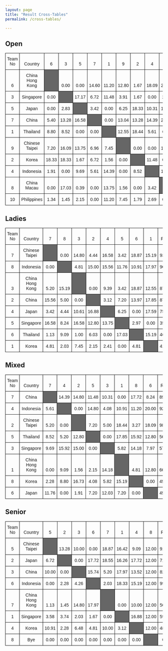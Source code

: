 ```yaml
---
layout: page
title: "Result Cross-Tables"
permalink: /cross-tables/

---
```


## Open
<style type="text/css">
.tg  {border-collapse:collapse;border-spacing:0;}
.tg td{border-color:black;border-style:solid;border-width:1px;font-family:Arial, sans-serif;font-size:14px;
  overflow:hidden;padding:10px 5px;word-break:normal;}
.tg th{border-color:black;border-style:solid;border-width:1px;font-family:Arial, sans-serif;font-size:14px;
  font-weight:normal;overflow:hidden;padding:10px 5px;word-break:normal;}
.tg .tg-2b7s{text-align:right;vertical-align:bottom}
.tg .tg-f9n4{background-color:#666;text-align:left;vertical-align:bottom}
.tg .tg-4bam{background-color:#FFF;text-align:center;vertical-align:bottom}
.tg .tg-8d8j{text-align:center;vertical-align:bottom}
</style>
<table class="tg">
<thead>
  <tr>
    <th class="tg-8d8j"><span style="font-weight:normal">Team No</span></th>
    <th class="tg-8d8j"><span style="font-weight:normal">Country</span></th>
    <th class="tg-8d8j"><span style="font-weight:normal">6</span></th>
    <th class="tg-8d8j"><span style="font-weight:normal">3</span></th>
    <th class="tg-8d8j"><span style="font-weight:normal">5</span></th>
    <th class="tg-8d8j"><span style="font-weight:normal">7</span></th>
    <th class="tg-8d8j"><span style="font-weight:normal">1</span></th>
    <th class="tg-8d8j"><span style="font-weight:normal">9</span></th>
    <th class="tg-8d8j"><span style="font-weight:normal">2</span></th>
    <th class="tg-8d8j"><span style="font-weight:normal">4</span></th>
    <th class="tg-8d8j"><span style="font-weight:normal">8</span></th>
    <th class="tg-8d8j"><span style="font-weight:normal">10</span></th>
    <th class="tg-8d8j"><span style="font-weight:normal">RR1</span></th>
    <th class="tg-8d8j"><span style="font-weight:normal">Total</span></th>
  </tr>
</thead>
<tbody>
  <tr>
    <td class="tg-8d8j"><span style="font-weight:normal">6</span></td>
    <td class="tg-8d8j"><span style="font-weight:normal">China Hong Kong</span></td>
    <td class="tg-f9n4"></td>
    <td class="tg-8d8j"><span style="font-weight:normal">0.00</span></td>
    <td class="tg-8d8j"><span style="font-weight:normal">0.00</span></td>
    <td class="tg-8d8j"><span style="font-weight:normal">14.60</span></td>
    <td class="tg-8d8j"><span style="font-weight:normal">11.20</span></td>
    <td class="tg-8d8j"><span style="font-weight:normal">12.80</span></td>
    <td class="tg-8d8j"><span style="font-weight:normal">1.67</span></td>
    <td class="tg-8d8j"><span style="font-weight:normal">18.09</span></td>
    <td class="tg-8d8j"><span style="font-weight:normal">20.00</span></td>
    <td class="tg-8d8j"><span style="font-weight:normal">18.66</span></td>
    <td class="tg-2b7s"><span style="font-weight:normal">138.18</span></td>
    <td class="tg-8d8j"><span style="font-weight:normal">235.20</span></td>
  </tr>
  <tr>
    <td class="tg-8d8j"><span style="font-weight:normal">3</span></td>
    <td class="tg-8d8j"><span style="font-weight:normal">Singapore</span></td>
    <td class="tg-8d8j"><span style="font-weight:normal">0.00</span></td>
    <td class="tg-f9n4"></td>
    <td class="tg-8d8j"><span style="font-weight:normal">17.17</span></td>
    <td class="tg-8d8j"><span style="font-weight:normal">6.72</span></td>
    <td class="tg-8d8j"><span style="font-weight:normal">11.48</span></td>
    <td class="tg-8d8j"><span style="font-weight:normal">3.91</span></td>
    <td class="tg-8d8j"><span style="font-weight:normal">1.67</span></td>
    <td class="tg-8d8j"><span style="font-weight:normal">0.00</span></td>
    <td class="tg-8d8j"><span style="font-weight:normal">2.97</span></td>
    <td class="tg-8d8j"><span style="font-weight:normal">18.55</span></td>
    <td class="tg-2b7s"><span style="font-weight:normal">124.70</span></td>
    <td class="tg-8d8j"><span style="font-weight:normal">187.17</span></td>
  </tr>
  <tr>
    <td class="tg-8d8j"><span style="font-weight:normal">5</span></td>
    <td class="tg-8d8j"><span style="font-weight:normal">Japan</span></td>
    <td class="tg-8d8j"><span style="font-weight:normal">0.00</span></td>
    <td class="tg-8d8j"><span style="font-weight:normal">2.83</span></td>
    <td class="tg-f9n4"></td>
    <td class="tg-8d8j"><span style="font-weight:normal">3.42</span></td>
    <td class="tg-8d8j"><span style="font-weight:normal">0.00</span></td>
    <td class="tg-8d8j"><span style="font-weight:normal">6.25</span></td>
    <td class="tg-8d8j"><span style="font-weight:normal">18.33</span></td>
    <td class="tg-8d8j"><span style="font-weight:normal">10.31</span></td>
    <td class="tg-8d8j"><span style="font-weight:normal">19.61</span></td>
    <td class="tg-8d8j"><span style="font-weight:normal">17.85</span></td>
    <td class="tg-2b7s"><span style="font-weight:normal">105.95</span></td>
    <td class="tg-8d8j"><span style="font-weight:normal">184.55</span></td>
  </tr>
  <tr>
    <td class="tg-8d8j"><span style="font-weight:normal">7</span></td>
    <td class="tg-8d8j"><span style="font-weight:normal">China</span></td>
    <td class="tg-8d8j"><span style="font-weight:normal">5.40</span></td>
    <td class="tg-8d8j"><span style="font-weight:normal">13.28</span></td>
    <td class="tg-8d8j"><span style="font-weight:normal">16.58</span></td>
    <td class="tg-f9n4"></td>
    <td class="tg-8d8j"><span style="font-weight:normal">0.00</span></td>
    <td class="tg-8d8j"><span style="font-weight:normal">13.04</span></td>
    <td class="tg-8d8j"><span style="font-weight:normal">13.28</span></td>
    <td class="tg-8d8j"><span style="font-weight:normal">14.39</span></td>
    <td class="tg-8d8j"><span style="font-weight:normal">20.00</span></td>
    <td class="tg-8d8j"><span style="font-weight:normal">0.00</span></td>
    <td class="tg-2b7s"><span style="font-weight:normal">87.20</span></td>
    <td class="tg-8d8j"><span style="font-weight:normal">183.17</span></td>
  </tr>
  <tr>
    <td class="tg-8d8j"><span style="font-weight:normal">1</span></td>
    <td class="tg-8d8j"><span style="font-weight:normal">Thailand</span></td>
    <td class="tg-8d8j"><span style="font-weight:normal">8.80</span></td>
    <td class="tg-8d8j"><span style="font-weight:normal">8.52</span></td>
    <td class="tg-8d8j"><span style="font-weight:normal">0.00</span></td>
    <td class="tg-8d8j"><span style="font-weight:normal">0.00</span></td>
    <td class="tg-f9n4"></td>
    <td class="tg-8d8j"><span style="font-weight:normal">12.55</span></td>
    <td class="tg-8d8j"><span style="font-weight:normal">18.44</span></td>
    <td class="tg-8d8j"><span style="font-weight:normal">5.61</span></td>
    <td class="tg-8d8j"><span style="font-weight:normal">6.25</span></td>
    <td class="tg-8d8j"><span style="font-weight:normal">8.80</span></td>
    <td class="tg-2b7s"><span style="font-weight:normal">98.58</span></td>
    <td class="tg-8d8j"><span style="font-weight:normal">167.55</span></td>
  </tr>
  <tr>
    <td class="tg-8d8j"><span style="font-weight:normal">9</span></td>
    <td class="tg-8d8j"><span style="font-weight:normal">Chinese Taipei</span></td>
    <td class="tg-8d8j"><span style="font-weight:normal">7.20</span></td>
    <td class="tg-8d8j"><span style="font-weight:normal">16.09</span></td>
    <td class="tg-8d8j"><span style="font-weight:normal">13.75</span></td>
    <td class="tg-8d8j"><span style="font-weight:normal">6.96</span></td>
    <td class="tg-8d8j"><span style="font-weight:normal">7.45</span></td>
    <td class="tg-f9n4"></td>
    <td class="tg-8d8j"><span style="font-weight:normal">0.00</span></td>
    <td class="tg-8d8j"><span style="font-weight:normal">0.00</span></td>
    <td class="tg-8d8j"><span style="font-weight:normal">18.44</span></td>
    <td class="tg-8d8j"><span style="font-weight:normal">12.55</span></td>
    <td class="tg-2b7s"><span style="font-weight:normal">78.17</span></td>
    <td class="tg-8d8j"><span style="font-weight:normal">160.61</span></td>
  </tr>
  <tr>
    <td class="tg-8d8j"><span style="font-weight:normal">2</span></td>
    <td class="tg-8d8j"><span style="font-weight:normal">Korea</span></td>
    <td class="tg-8d8j"><span style="font-weight:normal">18.33</span></td>
    <td class="tg-8d8j"><span style="font-weight:normal">18.33</span></td>
    <td class="tg-8d8j"><span style="font-weight:normal">1.67</span></td>
    <td class="tg-8d8j"><span style="font-weight:normal">6.72</span></td>
    <td class="tg-8d8j"><span style="font-weight:normal">1.56</span></td>
    <td class="tg-8d8j"><span style="font-weight:normal">0.00</span></td>
    <td class="tg-f9n4"></td>
    <td class="tg-8d8j"><span style="font-weight:normal">11.48</span></td>
    <td class="tg-8d8j"><span style="font-weight:normal">0.00</span></td>
    <td class="tg-8d8j"><span style="font-weight:normal">18.21</span></td>
    <td class="tg-2b7s"><span style="font-weight:normal">84.21</span></td>
    <td class="tg-8d8j"><span style="font-weight:normal">160.51</span></td>
  </tr>
  <tr>
    <td class="tg-8d8j"><span style="font-weight:normal">4</span></td>
    <td class="tg-8d8j"><span style="font-weight:normal">Indonesia</span></td>
    <td class="tg-8d8j"><span style="font-weight:normal">1.91</span></td>
    <td class="tg-8d8j"><span style="font-weight:normal">0.00</span></td>
    <td class="tg-8d8j"><span style="font-weight:normal">9.69</span></td>
    <td class="tg-8d8j"><span style="font-weight:normal">5.61</span></td>
    <td class="tg-8d8j"><span style="font-weight:normal">14.39</span></td>
    <td class="tg-8d8j"><span style="font-weight:normal">0.00</span></td>
    <td class="tg-8d8j"><span style="font-weight:normal">8.52</span></td>
    <td class="tg-f9n4"></td>
    <td class="tg-8d8j"><span style="font-weight:normal">16.58</span></td>
    <td class="tg-8d8j"><span style="font-weight:normal">17.31</span></td>
    <td class="tg-2b7s"><span style="font-weight:normal">82.09</span></td>
    <td class="tg-8d8j"><span style="font-weight:normal">156.10</span></td>
  </tr>
  <tr>
    <td class="tg-8d8j"><span style="font-weight:normal">8</span></td>
    <td class="tg-8d8j"><span style="font-weight:normal">China Macau</span></td>
    <td class="tg-8d8j"><span style="font-weight:normal">0.00</span></td>
    <td class="tg-8d8j"><span style="font-weight:normal">17.03</span></td>
    <td class="tg-8d8j"><span style="font-weight:normal">0.39</span></td>
    <td class="tg-8d8j"><span style="font-weight:normal">0.00</span></td>
    <td class="tg-8d8j"><span style="font-weight:normal">13.75</span></td>
    <td class="tg-8d8j"><span style="font-weight:normal">1.56</span></td>
    <td class="tg-8d8j"><span style="font-weight:normal">0.00</span></td>
    <td class="tg-8d8j"><span style="font-weight:normal">3.42</span></td>
    <td class="tg-f9n4"></td>
    <td class="tg-4bam"><span style="font-weight:normal;background-color:#FFF">0.00</span></td>
    <td class="tg-2b7s"><span style="font-weight:normal">52.77</span></td>
    <td class="tg-8d8j"><span style="font-weight:normal">88.92</span></td>
  </tr>
  <tr>
    <td class="tg-8d8j"><span style="font-weight:normal">10</span></td>
    <td class="tg-8d8j"><span style="font-weight:normal">Philippines</span></td>
    <td class="tg-8d8j"><span style="font-weight:normal">1.34</span></td>
    <td class="tg-8d8j"><span style="font-weight:normal">1.45</span></td>
    <td class="tg-8d8j"><span style="font-weight:normal">2.15</span></td>
    <td class="tg-8d8j"><span style="font-weight:normal">0.00</span></td>
    <td class="tg-8d8j"><span style="font-weight:normal">11.20</span></td>
    <td class="tg-8d8j"><span style="font-weight:normal">7.45</span></td>
    <td class="tg-8d8j"><span style="font-weight:normal">1.79</span></td>
    <td class="tg-8d8j"><span style="font-weight:normal">2.69</span></td>
    <td class="tg-4bam"><span style="font-weight:normal;background-color:#FFF">0.00</span></td>
    <td class="tg-f9n4"></td>
    <td class="tg-2b7s"><span style="font-weight:normal">48.15</span></td>
    <td class="tg-8d8j"><span style="font-weight:normal">76.22</span></td>
  </tr>
</tbody>
</table>

## Ladies

<style type="text/css">
.tg  {border-collapse:collapse;border-spacing:0;}
.tg td{border-color:black;border-style:solid;border-width:1px;font-family:Arial, sans-serif;font-size:14px;
  overflow:hidden;padding:10px 5px;word-break:normal;}
.tg th{border-color:black;border-style:solid;border-width:1px;font-family:Arial, sans-serif;font-size:14px;
  font-weight:normal;overflow:hidden;padding:10px 5px;word-break:normal;}
.tg .tg-2b7s{text-align:right;vertical-align:bottom}
.tg .tg-f9n4{background-color:#666;text-align:left;vertical-align:bottom}
.tg .tg-8d8j{text-align:center;vertical-align:bottom}
</style>
<table class="tg">
<thead>
  <tr>
    <th class="tg-8d8j"><span style="font-weight:normal">Team No</span></th>
    <th class="tg-8d8j"><span style="font-weight:normal">Country</span></th>
    <th class="tg-8d8j"><span style="font-weight:normal">7</span></th>
    <th class="tg-8d8j"><span style="font-weight:normal">8</span></th>
    <th class="tg-8d8j"><span style="font-weight:normal">3</span></th>
    <th class="tg-8d8j"><span style="font-weight:normal">2</span></th>
    <th class="tg-8d8j"><span style="font-weight:normal">4</span></th>
    <th class="tg-8d8j"><span style="font-weight:normal">5</span></th>
    <th class="tg-8d8j"><span style="font-weight:normal">6</span></th>
    <th class="tg-8d8j"><span style="font-weight:normal">1</span></th>
    <th class="tg-8d8j"><span style="font-weight:normal">RR1</span></th>
    <th class="tg-8d8j"><span style="font-weight:normal">Total</span></th>
  </tr>
</thead>
<tbody>
  <tr>
    <td class="tg-8d8j"><span style="font-weight:normal">7</span></td>
    <td class="tg-8d8j"><span style="font-weight:normal">Chinese Taipei</span></td>
    <td class="tg-f9n4"></td>
    <td class="tg-8d8j"><span style="font-weight:normal">0.00</span></td>
    <td class="tg-8d8j"><span style="font-weight:normal">14.80</span></td>
    <td class="tg-8d8j"><span style="font-weight:normal">4.44</span></td>
    <td class="tg-8d8j"><span style="font-weight:normal">16.58</span></td>
    <td class="tg-8d8j"><span style="font-weight:normal">3.42</span></td>
    <td class="tg-8d8j"><span style="font-weight:normal">18.87</span></td>
    <td class="tg-8d8j"><span style="font-weight:normal">15.19</span></td>
    <td class="tg-2b7s"><span style="font-weight:normal">93.61</span></td>
    <td class="tg-8d8j"><span style="font-weight:normal">166.91</span></td>
  </tr>
  <tr>
    <td class="tg-8d8j"><span style="font-weight:normal">8</span></td>
    <td class="tg-8d8j"><span style="font-weight:normal">Indonesia</span></td>
    <td class="tg-8d8j"><span style="font-weight:normal">0.00</span></td>
    <td class="tg-f9n4"></td>
    <td class="tg-8d8j"><span style="font-weight:normal">4.81</span></td>
    <td class="tg-8d8j"><span style="font-weight:normal">15.00</span></td>
    <td class="tg-8d8j"><span style="font-weight:normal">15.56</span></td>
    <td class="tg-8d8j"><span style="font-weight:normal">11.76</span></td>
    <td class="tg-8d8j"><span style="font-weight:normal">10.91</span></td>
    <td class="tg-8d8j"><span style="font-weight:normal">17.97</span></td>
    <td class="tg-2b7s"><span style="font-weight:normal">90.84</span></td>
    <td class="tg-8d8j"><span style="font-weight:normal">166.85</span></td>
  </tr>
  <tr>
    <td class="tg-8d8j"><span style="font-weight:normal">3</span></td>
    <td class="tg-8d8j"><span style="font-weight:normal">China Hong Kong</span></td>
    <td class="tg-8d8j"><span style="font-weight:normal">5.20</span></td>
    <td class="tg-8d8j"><span style="font-weight:normal">15.19</span></td>
    <td class="tg-f9n4"></td>
    <td class="tg-8d8j"><span style="font-weight:normal">0.00</span></td>
    <td class="tg-8d8j"><span style="font-weight:normal">9.39</span></td>
    <td class="tg-8d8j"><span style="font-weight:normal">3.42</span></td>
    <td class="tg-8d8j"><span style="font-weight:normal">18.87</span></td>
    <td class="tg-8d8j"><span style="font-weight:normal">12.55</span></td>
    <td class="tg-2b7s"><span style="font-weight:normal">87.71</span></td>
    <td class="tg-8d8j"><span style="font-weight:normal">152.33</span></td>
  </tr>
  <tr>
    <td class="tg-8d8j"><span style="font-weight:normal">2</span></td>
    <td class="tg-8d8j"><span style="font-weight:normal">China</span></td>
    <td class="tg-8d8j"><span style="font-weight:normal">15.56</span></td>
    <td class="tg-8d8j"><span style="font-weight:normal">5.00</span></td>
    <td class="tg-8d8j"><span style="font-weight:normal">0.00</span></td>
    <td class="tg-f9n4"></td>
    <td class="tg-8d8j"><span style="font-weight:normal">3.12</span></td>
    <td class="tg-8d8j"><span style="font-weight:normal">7.20</span></td>
    <td class="tg-8d8j"><span style="font-weight:normal">13.97</span></td>
    <td class="tg-8d8j"><span style="font-weight:normal">17.85</span></td>
    <td class="tg-2b7s"><span style="font-weight:normal">87.97</span></td>
    <td class="tg-8d8j"><span style="font-weight:normal">150.67</span></td>
  </tr>
  <tr>
    <td class="tg-8d8j"><span style="font-weight:normal">4</span></td>
    <td class="tg-8d8j"><span style="font-weight:normal">Japan</span></td>
    <td class="tg-8d8j"><span style="font-weight:normal">3.42</span></td>
    <td class="tg-8d8j"><span style="font-weight:normal">4.44</span></td>
    <td class="tg-8d8j"><span style="font-weight:normal">10.61</span></td>
    <td class="tg-8d8j"><span style="font-weight:normal">16.88</span></td>
    <td class="tg-f9n4"></td>
    <td class="tg-8d8j"><span style="font-weight:normal">6.25</span></td>
    <td class="tg-8d8j"><span style="font-weight:normal">0.00</span></td>
    <td class="tg-8d8j"><span style="font-weight:normal">17.59</span></td>
    <td class="tg-2b7s"><span style="font-weight:normal">75.85</span></td>
    <td class="tg-8d8j"><span style="font-weight:normal">135.04</span></td>
  </tr>
  <tr>
    <td class="tg-8d8j"><span style="font-weight:normal">5</span></td>
    <td class="tg-8d8j"><span style="font-weight:normal">Singapore</span></td>
    <td class="tg-8d8j"><span style="font-weight:normal">16.58</span></td>
    <td class="tg-8d8j"><span style="font-weight:normal">8.24</span></td>
    <td class="tg-8d8j"><span style="font-weight:normal">16.58</span></td>
    <td class="tg-8d8j"><span style="font-weight:normal">12.80</span></td>
    <td class="tg-8d8j"><span style="font-weight:normal">13.75</span></td>
    <td class="tg-f9n4"></td>
    <td class="tg-8d8j"><span style="font-weight:normal">2.97</span></td>
    <td class="tg-8d8j"><span style="font-weight:normal">0.00</span></td>
    <td class="tg-2b7s"><span style="font-weight:normal">35.74</span></td>
    <td class="tg-8d8j"><span style="font-weight:normal">106.66</span></td>
  </tr>
  <tr>
    <td class="tg-8d8j"><span style="font-weight:normal">6</span></td>
    <td class="tg-8d8j"><span style="font-weight:normal">Thailand</span></td>
    <td class="tg-8d8j"><span style="font-weight:normal">1.13</span></td>
    <td class="tg-8d8j"><span style="font-weight:normal">9.09</span></td>
    <td class="tg-8d8j"><span style="font-weight:normal">1.00</span></td>
    <td class="tg-8d8j"><span style="font-weight:normal">6.03</span></td>
    <td class="tg-8d8j"><span style="font-weight:normal">0.00</span></td>
    <td class="tg-8d8j"><span style="font-weight:normal">17.03</span></td>
    <td class="tg-f9n4"></td>
    <td class="tg-8d8j"><span style="font-weight:normal">15.19</span></td>
    <td class="tg-2b7s"><span style="font-weight:normal">46.73</span></td>
    <td class="tg-8d8j"><span style="font-weight:normal">96.20</span></td>
  </tr>
  <tr>
    <td class="tg-8d8j"><span style="font-weight:normal">1</span></td>
    <td class="tg-8d8j"><span style="font-weight:normal">Korea</span></td>
    <td class="tg-8d8j"><span style="font-weight:normal">4.81</span></td>
    <td class="tg-8d8j"><span style="font-weight:normal">2.03</span></td>
    <td class="tg-8d8j"><span style="font-weight:normal">7.45</span></td>
    <td class="tg-8d8j"><span style="font-weight:normal">2.15</span></td>
    <td class="tg-8d8j"><span style="font-weight:normal">2.41</span></td>
    <td class="tg-8d8j"><span style="font-weight:normal">0.00</span></td>
    <td class="tg-8d8j"><span style="font-weight:normal">4.81</span></td>
    <td class="tg-f9n4"></td>
    <td class="tg-2b7s"><span style="font-weight:normal">41.55</span></td>
    <td class="tg-8d8j"><span style="font-weight:normal">65.21</span></td>
  </tr>
</tbody>
</table>

## Mixed

<style type="text/css">
.tg  {border-collapse:collapse;border-spacing:0;}
.tg td{border-color:black;border-style:solid;border-width:1px;font-family:Arial, sans-serif;font-size:14px;
  overflow:hidden;padding:10px 5px;word-break:normal;}
.tg th{border-color:black;border-style:solid;border-width:1px;font-family:Arial, sans-serif;font-size:14px;
  font-weight:normal;overflow:hidden;padding:10px 5px;word-break:normal;}
.tg .tg-2b7s{text-align:right;vertical-align:bottom}
.tg .tg-f9n4{background-color:#666;text-align:left;vertical-align:bottom}
.tg .tg-8d8j{text-align:center;vertical-align:bottom}
</style>
<table class="tg">
<thead>
  <tr>
    <th class="tg-8d8j"><span style="font-weight:normal">Team No</span></th>
    <th class="tg-8d8j"><span style="font-weight:normal">Country</span></th>
    <th class="tg-8d8j"><span style="font-weight:normal">7</span></th>
    <th class="tg-8d8j"><span style="font-weight:normal">4</span></th>
    <th class="tg-8d8j"><span style="font-weight:normal">2</span></th>
    <th class="tg-8d8j"><span style="font-weight:normal">5</span></th>
    <th class="tg-8d8j"><span style="font-weight:normal">3</span></th>
    <th class="tg-8d8j"><span style="font-weight:normal">1</span></th>
    <th class="tg-8d8j"><span style="font-weight:normal">8</span></th>
    <th class="tg-8d8j"><span style="font-weight:normal">6</span></th>
    <th class="tg-8d8j"><span style="font-weight:normal">RR1</span></th>
    <th class="tg-8d8j"><span style="font-weight:normal">Total</span></th>
  </tr>
</thead>
<tbody>
  <tr>
    <td class="tg-8d8j"><span style="font-weight:normal">7</span></td>
    <td class="tg-8d8j"><span style="font-weight:normal">China</span></td>
    <td class="tg-f9n4"></td>
    <td class="tg-8d8j"><span style="font-weight:normal">14.39</span></td>
    <td class="tg-8d8j"><span style="font-weight:normal">14.80</span></td>
    <td class="tg-8d8j"><span style="font-weight:normal">11.48</span></td>
    <td class="tg-8d8j"><span style="font-weight:normal">10.31</span></td>
    <td class="tg-8d8j"><span style="font-weight:normal">0.00</span></td>
    <td class="tg-8d8j"><span style="font-weight:normal">17.72</span></td>
    <td class="tg-8d8j"><span style="font-weight:normal">8.24</span></td>
    <td class="tg-2b7s"><span style="font-weight:normal">89.37</span></td>
    <td class="tg-8d8j"><span style="font-weight:normal">166.31</span></td>
  </tr>
  <tr>
    <td class="tg-8d8j"><span style="font-weight:normal">4</span></td>
    <td class="tg-8d8j"><span style="font-weight:normal">Indonesia</span></td>
    <td class="tg-8d8j"><span style="font-weight:normal">5.61</span></td>
    <td class="tg-f9n4"></td>
    <td class="tg-8d8j"><span style="font-weight:normal">0.00</span></td>
    <td class="tg-8d8j"><span style="font-weight:normal">14.80</span></td>
    <td class="tg-8d8j"><span style="font-weight:normal">4.08</span></td>
    <td class="tg-8d8j"><span style="font-weight:normal">10.91</span></td>
    <td class="tg-8d8j"><span style="font-weight:normal">11.20</span></td>
    <td class="tg-8d8j"><span style="font-weight:normal">20.00</span></td>
    <td class="tg-2b7s"><span style="font-weight:normal">92.39</span></td>
    <td class="tg-8d8j"><span style="font-weight:normal">158.99</span></td>
  </tr>
  <tr>
    <td class="tg-8d8j"><span style="font-weight:normal">2</span></td>
    <td class="tg-8d8j"><span style="font-weight:normal">Chinese Taipei</span></td>
    <td class="tg-8d8j"><span style="font-weight:normal">5.20</span></td>
    <td class="tg-8d8j"><span style="font-weight:normal">0.00</span></td>
    <td class="tg-f9n4"></td>
    <td class="tg-8d8j"><span style="font-weight:normal">7.20</span></td>
    <td class="tg-8d8j"><span style="font-weight:normal">5.00</span></td>
    <td class="tg-8d8j"><span style="font-weight:normal">18.44</span></td>
    <td class="tg-8d8j"><span style="font-weight:normal">3.27</span></td>
    <td class="tg-8d8j"><span style="font-weight:normal">18.09</span></td>
    <td class="tg-2b7s"><span style="font-weight:normal">98.37</span></td>
    <td class="tg-8d8j"><span style="font-weight:normal">155.57</span></td>
  </tr>
  <tr>
    <td class="tg-8d8j"><span style="font-weight:normal">5</span></td>
    <td class="tg-8d8j"><span style="font-weight:normal">Thailand</span></td>
    <td class="tg-8d8j"><span style="font-weight:normal">8.52</span></td>
    <td class="tg-8d8j"><span style="font-weight:normal">5.20</span></td>
    <td class="tg-8d8j"><span style="font-weight:normal">12.80</span></td>
    <td class="tg-f9n4"></td>
    <td class="tg-8d8j"><span style="font-weight:normal">0.00</span></td>
    <td class="tg-8d8j"><span style="font-weight:normal">17.85</span></td>
    <td class="tg-8d8j"><span style="font-weight:normal">15.92</span></td>
    <td class="tg-8d8j"><span style="font-weight:normal">12.80</span></td>
    <td class="tg-2b7s"><span style="font-weight:normal">56.19</span></td>
    <td class="tg-8d8j"><span style="font-weight:normal">129.28</span></td>
  </tr>
  <tr>
    <td class="tg-8d8j"><span style="font-weight:normal">3</span></td>
    <td class="tg-8d8j"><span style="font-weight:normal">Singapore</span></td>
    <td class="tg-8d8j"><span style="font-weight:normal">9.69</span></td>
    <td class="tg-8d8j"><span style="font-weight:normal">15.92</span></td>
    <td class="tg-8d8j"><span style="font-weight:normal">15.00</span></td>
    <td class="tg-8d8j"><span style="font-weight:normal">0.00</span></td>
    <td class="tg-f9n4"></td>
    <td class="tg-8d8j"><span style="font-weight:normal">5.82</span></td>
    <td class="tg-8d8j"><span style="font-weight:normal">14.18</span></td>
    <td class="tg-8d8j"><span style="font-weight:normal">7.97</span></td>
    <td class="tg-2b7s"><span style="font-weight:normal">57.97</span></td>
    <td class="tg-8d8j"><span style="font-weight:normal">126.55</span></td>
  </tr>
  <tr>
    <td class="tg-8d8j"><span style="font-weight:normal">1</span></td>
    <td class="tg-8d8j"><span style="font-weight:normal">China Hong Kong</span></td>
    <td class="tg-8d8j"><span style="font-weight:normal">0.00</span></td>
    <td class="tg-8d8j"><span style="font-weight:normal">9.09</span></td>
    <td class="tg-8d8j"><span style="font-weight:normal">1.56</span></td>
    <td class="tg-8d8j"><span style="font-weight:normal">2.15</span></td>
    <td class="tg-8d8j"><span style="font-weight:normal">14.18</span></td>
    <td class="tg-f9n4"></td>
    <td class="tg-8d8j"><span style="font-weight:normal">4.81</span></td>
    <td class="tg-8d8j"><span style="font-weight:normal">12.80</span></td>
    <td class="tg-2b7s"><span style="font-weight:normal">66.43</span></td>
    <td class="tg-8d8j"><span style="font-weight:normal">111.02</span></td>
  </tr>
  <tr>
    <td class="tg-8d8j"><span style="font-weight:normal">8</span></td>
    <td class="tg-8d8j"><span style="font-weight:normal">Korea</span></td>
    <td class="tg-8d8j"><span style="font-weight:normal">2.28</span></td>
    <td class="tg-8d8j"><span style="font-weight:normal">8.80</span></td>
    <td class="tg-8d8j"><span style="font-weight:normal">16.73</span></td>
    <td class="tg-8d8j"><span style="font-weight:normal">4.08</span></td>
    <td class="tg-8d8j"><span style="font-weight:normal">5.82</span></td>
    <td class="tg-8d8j"><span style="font-weight:normal">15.19</span></td>
    <td class="tg-f9n4"></td>
    <td class="tg-8d8j"><span style="font-weight:normal">0.00</span></td>
    <td class="tg-2b7s"><span style="font-weight:normal">49.59</span></td>
    <td class="tg-8d8j"><span style="font-weight:normal">102.49</span></td>
  </tr>
  <tr>
    <td class="tg-8d8j"><span style="font-weight:normal">6</span></td>
    <td class="tg-8d8j"><span style="font-weight:normal">Japan</span></td>
    <td class="tg-8d8j"><span style="font-weight:normal">11.76</span></td>
    <td class="tg-8d8j"><span style="font-weight:normal">0.00</span></td>
    <td class="tg-8d8j"><span style="font-weight:normal">1.91</span></td>
    <td class="tg-8d8j"><span style="font-weight:normal">7.20</span></td>
    <td class="tg-8d8j"><span style="font-weight:normal">12.03</span></td>
    <td class="tg-8d8j"><span style="font-weight:normal">7.20</span></td>
    <td class="tg-8d8j"><span style="font-weight:normal">0.00</span></td>
    <td class="tg-f9n4"></td>
    <td class="tg-2b7s"><span style="font-weight:normal">49.69</span></td>
    <td class="tg-8d8j"><span style="font-weight:normal">89.79</span></td>
  </tr>
</tbody>
</table>

## Senior

<style type="text/css">
.tg  {border-collapse:collapse;border-spacing:0;}
.tg td{border-color:black;border-style:solid;border-width:1px;font-family:Arial, sans-serif;font-size:14px;
  overflow:hidden;padding:10px 5px;word-break:normal;}
.tg th{border-color:black;border-style:solid;border-width:1px;font-family:Arial, sans-serif;font-size:14px;
  font-weight:normal;overflow:hidden;padding:10px 5px;word-break:normal;}
.tg .tg-2b7s{text-align:right;vertical-align:bottom}
.tg .tg-f9n4{background-color:#666;text-align:left;vertical-align:bottom}
.tg .tg-8d8j{text-align:center;vertical-align:bottom}
</style>
<table class="tg">
<thead>
  <tr>
    <th class="tg-8d8j"><span style="font-weight:normal">Team No</span></th>
    <th class="tg-8d8j"><span style="font-weight:normal">Country</span></th>
    <th class="tg-8d8j"><span style="font-weight:normal">5</span></th>
    <th class="tg-8d8j"><span style="font-weight:normal">2</span></th>
    <th class="tg-8d8j"><span style="font-weight:normal">3</span></th>
    <th class="tg-8d8j"><span style="font-weight:normal">6</span></th>
    <th class="tg-8d8j"><span style="font-weight:normal">7</span></th>
    <th class="tg-8d8j"><span style="font-weight:normal">1</span></th>
    <th class="tg-8d8j"><span style="font-weight:normal">4</span></th>
    <th class="tg-8d8j"><span style="font-weight:normal">8</span></th>
    <th class="tg-8d8j"><span style="font-weight:normal">RR1</span></th>
    <th class="tg-8d8j"><span style="font-weight:normal">Total</span></th>
  </tr>
</thead>
<tbody>
  <tr>
    <td class="tg-8d8j"><span style="font-weight:normal">5</span></td>
    <td class="tg-8d8j"><span style="font-weight:normal">Chinese Taipei</span></td>
    <td class="tg-f9n4"></td>
    <td class="tg-8d8j"><span style="font-weight:normal">13.28</span></td>
    <td class="tg-8d8j"><span style="font-weight:normal">10.00</span></td>
    <td class="tg-8d8j"><span style="font-weight:normal">0.00</span></td>
    <td class="tg-8d8j"><span style="font-weight:normal">18.87</span></td>
    <td class="tg-8d8j"><span style="font-weight:normal">16.42</span></td>
    <td class="tg-8d8j"><span style="font-weight:normal">9.09</span></td>
    <td class="tg-8d8j"><span style="font-weight:normal">12.00</span></td>
    <td class="tg-2b7s"><span style="font-weight:normal">91.04</span></td>
    <td class="tg-8d8j"><span style="font-weight:normal">170.70</span></td>
  </tr>
  <tr>
    <td class="tg-8d8j"><span style="font-weight:normal">2</span></td>
    <td class="tg-8d8j"><span style="font-weight:normal">Japan</span></td>
    <td class="tg-8d8j"><span style="font-weight:normal">6.72</span></td>
    <td class="tg-f9n4"></td>
    <td class="tg-8d8j"><span style="font-weight:normal">0.00</span></td>
    <td class="tg-8d8j"><span style="font-weight:normal">17.72</span></td>
    <td class="tg-8d8j"><span style="font-weight:normal">18.55</span></td>
    <td class="tg-8d8j"><span style="font-weight:normal">16.26</span></td>
    <td class="tg-8d8j"><span style="font-weight:normal">17.72</span></td>
    <td class="tg-8d8j"><span style="font-weight:normal">12.00</span></td>
    <td class="tg-2b7s"><span style="font-weight:normal">71.75</span></td>
    <td class="tg-8d8j"><span style="font-weight:normal">160.72</span></td>
  </tr>
  <tr>
    <td class="tg-8d8j"><span style="font-weight:normal">3</span></td>
    <td class="tg-8d8j"><span style="font-weight:normal">China</span></td>
    <td class="tg-8d8j"><span style="font-weight:normal">10.00</span></td>
    <td class="tg-8d8j"><span style="font-weight:normal">0.00</span></td>
    <td class="tg-f9n4"></td>
    <td class="tg-8d8j"><span style="font-weight:normal">15.74</span></td>
    <td class="tg-8d8j"><span style="font-weight:normal">5.20</span></td>
    <td class="tg-8d8j"><span style="font-weight:normal">17.97</span></td>
    <td class="tg-8d8j"><span style="font-weight:normal">13.52</span></td>
    <td class="tg-8d8j"><span style="font-weight:normal">12.00</span></td>
    <td class="tg-2b7s"><span style="font-weight:normal">82.60</span></td>
    <td class="tg-8d8j"><span style="font-weight:normal">157.03</span></td>
  </tr>
  <tr>
    <td class="tg-8d8j"><span style="font-weight:normal">6</span></td>
    <td class="tg-8d8j"><span style="font-weight:normal">Indonesia</span></td>
    <td class="tg-8d8j"><span style="font-weight:normal">0.00</span></td>
    <td class="tg-8d8j"><span style="font-weight:normal">2.28</span></td>
    <td class="tg-8d8j"><span style="font-weight:normal">4.26</span></td>
    <td class="tg-f9n4"></td>
    <td class="tg-8d8j"><span style="font-weight:normal">2.03</span></td>
    <td class="tg-8d8j"><span style="font-weight:normal">18.33</span></td>
    <td class="tg-8d8j"><span style="font-weight:normal">15.19</span></td>
    <td class="tg-8d8j"><span style="font-weight:normal">12.00</span></td>
    <td class="tg-2b7s"><span style="font-weight:normal">99.05</span></td>
    <td class="tg-8d8j"><span style="font-weight:normal">153.14</span></td>
  </tr>
  <tr>
    <td class="tg-8d8j"><span style="font-weight:normal">7</span></td>
    <td class="tg-8d8j"><span style="font-weight:normal">China Hong Kong</span></td>
    <td class="tg-8d8j"><span style="font-weight:normal">1.13</span></td>
    <td class="tg-8d8j"><span style="font-weight:normal">1.45</span></td>
    <td class="tg-8d8j"><span style="font-weight:normal">14.80</span></td>
    <td class="tg-8d8j"><span style="font-weight:normal">17.97</span></td>
    <td class="tg-f9n4"></td>
    <td class="tg-8d8j"><span style="font-weight:normal">0.00</span></td>
    <td class="tg-8d8j"><span style="font-weight:normal">10.00</span></td>
    <td class="tg-8d8j"><span style="font-weight:normal">12.00</span></td>
    <td class="tg-2b7s"><span style="font-weight:normal">50.84</span></td>
    <td class="tg-8d8j"><span style="font-weight:normal">108.19</span></td>
  </tr>
  <tr>
    <td class="tg-8d8j"><span style="font-weight:normal">1</span></td>
    <td class="tg-8d8j"><span style="font-weight:normal">Singapore</span></td>
    <td class="tg-8d8j"><span style="font-weight:normal">3.58</span></td>
    <td class="tg-8d8j"><span style="font-weight:normal">3.74</span></td>
    <td class="tg-8d8j"><span style="font-weight:normal">2.03</span></td>
    <td class="tg-8d8j"><span style="font-weight:normal">1.67</span></td>
    <td class="tg-8d8j"><span style="font-weight:normal">0.00</span></td>
    <td class="tg-f9n4"></td>
    <td class="tg-8d8j"><span style="font-weight:normal">16.88</span></td>
    <td class="tg-8d8j"><span style="font-weight:normal">12.00</span></td>
    <td class="tg-2b7s"><span style="font-weight:normal">59.73</span></td>
    <td class="tg-8d8j"><span style="font-weight:normal">99.63</span></td>
  </tr>
  <tr>
    <td class="tg-8d8j"><span style="font-weight:normal">4</span></td>
    <td class="tg-8d8j"><span style="font-weight:normal">Korea</span></td>
    <td class="tg-8d8j"><span style="font-weight:normal">10.91</span></td>
    <td class="tg-8d8j"><span style="font-weight:normal">2.28</span></td>
    <td class="tg-8d8j"><span style="font-weight:normal">6.48</span></td>
    <td class="tg-8d8j"><span style="font-weight:normal">4.81</span></td>
    <td class="tg-8d8j"><span style="font-weight:normal">10.00</span></td>
    <td class="tg-8d8j"><span style="font-weight:normal">3.12</span></td>
    <td class="tg-f9n4"></td>
    <td class="tg-8d8j"><span style="font-weight:normal">12.00</span></td>
    <td class="tg-2b7s"><span style="font-weight:normal">48.99</span></td>
    <td class="tg-8d8j"><span style="font-weight:normal">98.59</span></td>
  </tr>
  <tr>
    <td class="tg-8d8j"><span style="font-weight:normal">8</span></td>
    <td class="tg-8d8j"><span style="font-weight:normal">Bye</span></td>
    <td class="tg-8d8j"><span style="font-weight:normal">0.00</span></td>
    <td class="tg-8d8j"><span style="font-weight:normal">0.00</span></td>
    <td class="tg-8d8j"><span style="font-weight:normal">0.00</span></td>
    <td class="tg-8d8j"><span style="font-weight:normal">0.00</span></td>
    <td class="tg-8d8j"><span style="font-weight:normal">0.00</span></td>
    <td class="tg-8d8j"><span style="font-weight:normal">0.00</span></td>
    <td class="tg-8d8j"><span style="font-weight:normal">0.00</span></td>
    <td class="tg-f9n4"></td>
    <td class="tg-2b7s"><span style="font-weight:normal">0.00</span></td>
    <td class="tg-8d8j"><span style="font-weight:normal">0.00</span></td>
  </tr>
</tbody>
</table>